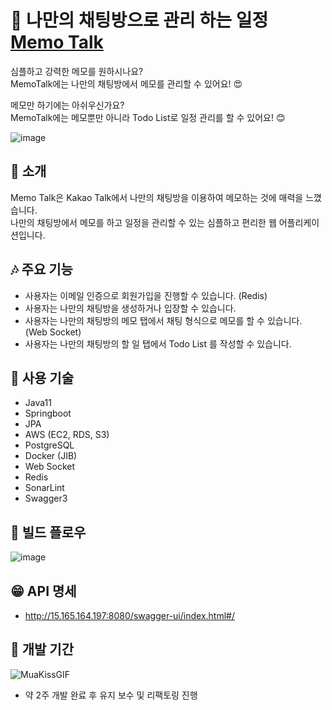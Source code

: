 # 🐧 나만의 채팅방으로 관리 하는 일정 [Memo Talk]()

심플하고 강력한 메모를 원하시나요?<br>
MemoTalk에는 나만의 채팅방에서 메모를 관리할 수 있어요! 😍

메모만 하기에는 아쉬우신가요?<br>
MemoTalk에는 메모뿐만 아니라 Todo List로 일정 관리를 할 수 있어요! 😊<br>

![image](https://user-images.githubusercontent.com/59470153/228816783-a2b3159e-c111-401a-afdf-fcc7b8925667.png)

## 🐶 소개
Memo Talk은 Kakao Talk에서 나만의 채팅방을 이용하여 메모하는 것에 매력을 느꼈습니다.<br>
나만의 채팅방에서 메모를 하고 일정을 관리할 수 있는 심플하고 편리한 웹 어플리케이션입니다.<br>

## 🎶 주요 기능 

- 사용자는 이메일 인증으로 회원가입을 진행할 수 있습니다. (Redis)
- 사용자는 나만의 채팅방을 생성하거나 입장할 수 있습니다.
- 사용자는 나만의 채팅방의 메모 탭에서 채팅 형식으로 메모를 할 수 있습니다. (Web Socket)
- 사용자는 나만의 채팅방의 할 일 탭에서 Todo List 를 작성할 수 있습니다.

## 🦄 사용 기술

- Java11 
- Springboot
- JPA
- AWS (EC2, RDS, S3)
- PostgreSQL
- Docker (JIB)
- Web Socket
- Redis
- SonarLint
- Swagger3<br>

## 🐗 빌드 플로우
![image](https://user-images.githubusercontent.com/59470153/228815445-529691f4-094b-414b-995a-13449111e363.png)<br>

## 😁 API 명세
- http://15.165.164.197:8080/swagger-ui/index.html#/<br>

## :crown: 개발 기간
![MuaKissGIF](https://user-images.githubusercontent.com/59470153/228805347-868ec781-361d-4206-8e44-bba21b548bc8.gif)
- 약 2주 개발 완료 후 유지 보수 및 리팩토링 진행
